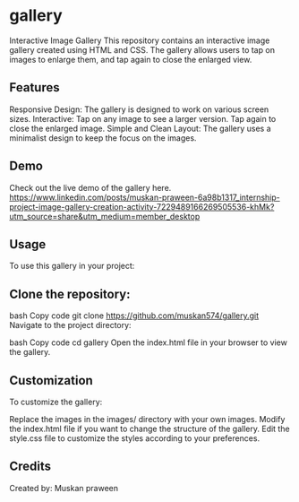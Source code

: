 # gallery

Interactive Image Gallery This repository contains an interactive image gallery created using HTML and CSS. The gallery allows users to tap on images to enlarge them, and tap again to close the enlarged view.

## Features

Responsive Design: The gallery is designed to work on various screen sizes. Interactive: Tap on any image to see a larger version. Tap again to close the enlarged image. Simple and Clean Layout: The gallery uses a minimalist design to keep the focus on the images.

## Demo

Check out the live demo of the gallery here. https://www.linkedin.com/posts/muskan-praween-6a98b1317_internship-project-image-gallery-creation-activity-7229489166269505536-khMk?utm_source=share&utm_medium=member_desktop

## **Usage**

To use this gallery in your project:

## **Clone the repository:**

bash Copy code git clone https://github.com/muskan574/gallery.git Navigate to the project directory:

bash Copy code cd gallery Open the index.html file in your browser to view the gallery.

## **Customization**

To customize the gallery:

Replace the images in the images/ directory with your own images. Modify the index.html file if you want to change the structure of the gallery. Edit the style.css file to customize the styles according to your preferences.

## **Credits**

Created by: Muskan praween

